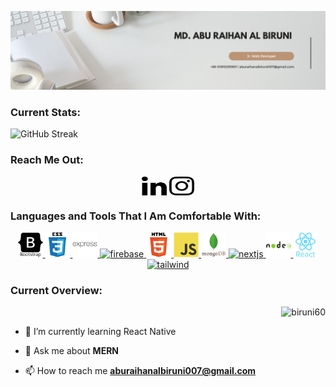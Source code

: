 ![masterhead](./Assets/White%20Minimalist%20Corporate%20Personal%20Profile%20LinkedIn%20Banner.png)


<h3 align="left">Current Stats:</h3>

![GitHub Streak](https://github-readme-streak-stats.herokuapp.com?user=Biruni60&theme=shadow-brown)

<h3 align="left" >Reach Me Out:</h3>
<p align="center">
<a href="https://www.linkedin.com/in/abu-raihan-al-biruni-1b82b62a3/" target="blank"><img align="center" src="./Assets/linkedin-icon-seeklogo.com.svg" alt="abu raihan al biruni" height="30" width="40" /></a>
<a href="https://instagram.com/albiruniaburaihan?igshid=NzZlODBkYWE4Ng==" target="blank"><img align="center" src="./Assets/instagram-seeklogo.com.svg" alt="aburaihanalbiruni" height="30" width="40" /></a>
</p>

<h3 align="left">Languages and Tools That I Am Comfortable With:</h3>
<p align="center"> <a href="https://getbootstrap.com" target="_blank" rel="noreferrer"> <img src="https://raw.githubusercontent.com/devicons/devicon/master/icons/bootstrap/bootstrap-plain-wordmark.svg" alt="bootstrap" width="40" height="40"/> </a> <a href="https://www.w3schools.com/css/" target="_blank" rel="noreferrer"> <img src="https://raw.githubusercontent.com/devicons/devicon/master/icons/css3/css3-original-wordmark.svg" alt="css3" width="40" height="40"/> </a> <a href="https://expressjs.com" target="_blank" rel="noreferrer"> <img src="https://raw.githubusercontent.com/devicons/devicon/master/icons/express/express-original-wordmark.svg" alt="express" width="40" height="40"/> </a> <a href="https://firebase.google.com/" target="_blank" rel="noreferrer"> <img src="https://www.vectorlogo.zone/logos/firebase/firebase-icon.svg" alt="firebase" width="40" height="40"/> </a> <a href="https://www.w3.org/html/" target="_blank" rel="noreferrer"> <img src="https://raw.githubusercontent.com/devicons/devicon/master/icons/html5/html5-original-wordmark.svg" alt="html5" width="40" height="40"/> </a> <a href="https://developer.mozilla.org/en-US/docs/Web/JavaScript" target="_blank" rel="noreferrer"> <img src="https://raw.githubusercontent.com/devicons/devicon/master/icons/javascript/javascript-original.svg" alt="javascript" width="40" height="40"/> </a> <a href="https://www.mongodb.com/" target="_blank" rel="noreferrer"> <img src="https://raw.githubusercontent.com/devicons/devicon/master/icons/mongodb/mongodb-original-wordmark.svg" alt="mongodb" width="40" height="40"/> </a> <a href="https://nextjs.org/" target="_blank" rel="noreferrer"> <img src="https://cdn.worldvectorlogo.com/logos/nextjs-2.svg" alt="nextjs" width="40" height="40"/> </a> <a href="https://nodejs.org" target="_blank" rel="noreferrer"> <img src="https://raw.githubusercontent.com/devicons/devicon/master/icons/nodejs/nodejs-original-wordmark.svg" alt="nodejs" width="40" height="40"/> </a> <a href="https://reactjs.org/" target="_blank" rel="noreferrer"> <img src="https://raw.githubusercontent.com/devicons/devicon/master/icons/react/react-original-wordmark.svg" alt="react" width="40" height="40"/> </a> <a href="https://tailwindcss.com/" target="_blank" rel="noreferrer"> <img src="https://www.vectorlogo.zone/logos/tailwindcss/tailwindcss-icon.svg" alt="tailwind" width="40" height="40"/> </a> </p>

<p>
<h3 align="left">Current Overview:</h3>
&nbsp;
<img align="right" src="https://github-readme-stats.vercel.app/api?username=biruni60&show_icons=true&locale=en" alt="biruni60" />

<p align="left">


- 🌱 I’m currently learning React Native

- 💬 Ask me about **MERN**

- 📫 How to reach me **aburaihanalbiruni007@gmail.com**

</p>
</p>


